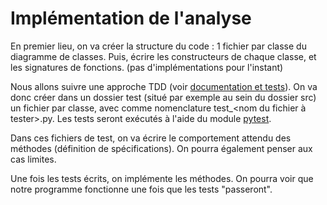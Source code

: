 # Implémentation de l'analyse

En premier lieu, on va créer la structure du code : 1 fichier par classe du diagramme de classes.
Puis, écrire les constructeurs de chaque classe, et les signatures de fonctions. (pas d'implémentations pour l'instant)

Nous allons suivre une approche TDD (voir [documentation et tests](documentation_et_tests.md)).
On va donc créer dans un dossier test (situé par exemple au sein du dossier src) un fichier par classe, avec comme nomenclature test_<nom du fichier à tester>.py. Les tests seront exécutés à l'aide du module [pytest](https://docs.pytest.org/en/6.2.x/).

Dans ces fichiers de test, on va écrire le comportement attendu des méthodes (définition de spécifications). On pourra également penser aux cas limites.

Une fois les tests écrits, on implémente les méthodes. On pourra voir que notre programme fonctionne une fois que les tests "passeront".

